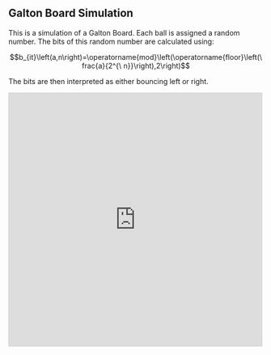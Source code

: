 
## Galton Board Simulation

<!-- META A Galton Board simulated in desmos META -->

This is a simulation of a Galton Board. Each ball is assigned a random number. The bits of this random number are calculated using:

$$b_{it}\left(a,n\right)=\operatorname{mod}\left(\operatorname{floor}\left(\frac{a}{2^{\ n}}\right),2\right)$$

The bits are then interpreted as either bouncing left or right. 

<iframe src="https://www.desmos.com/calculator/ws5528eeqs?embed" width="500" height="500" style="border: 1px solid #ccc" frameborder=0></iframe>






<!-- LAST EDITED 1700194053 LAST EDITED-->